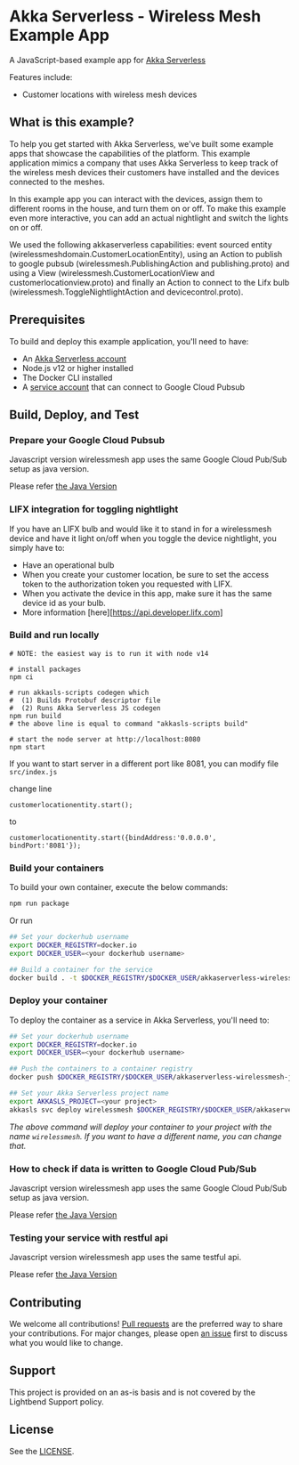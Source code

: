 # Akka Serverless - Wireless Mesh Example App

A JavaScript-based example app for [Akka Serverless](https://developer.lightbend.com/docs/akka-serverless/)

Features include:

* Customer locations with wireless mesh devices

## What is this example?

To help you get started with Akka Serverless, we've built some example apps that showcase the capabilities of the platform. This example application mimics a company that uses Akka Serverless to keep track of the wireless mesh devices their customers have installed and the devices connected to the meshes.

In this example app you can interact with the devices, assign them to different rooms in the house, and turn them on or off. To make this example even more interactive, you can add an actual nightlight and switch the lights on or off.

We used the following akkaserverless capabilities: event sourced entity (wirelessmeshdomain.CustomerLocationEntity),
using an Action to publish to google pubsub (wirelessmesh.PublishingAction and publishing.proto) and using a View (wirelessmesh.CustomerLocationView and customerlocationview.proto) and finally
an Action to connect to the Lifx bulb (wirelessmesh.ToggleNightlightAction and devicecontrol.proto).

## Prerequisites

To build and deploy this example application, you'll need to have:

* An [Akka Serverless account](https://docs.cloudstate.com/getting-started/lightbend-account.html)
* Node.js v12 or higher installed
* The Docker CLI installed
* A [service account](https://cloud.google.com/docs/authentication/production) that can connect to Google Cloud Pubsub

## Build, Deploy, and Test

### Prepare your Google Cloud Pubsub
Javascript version wirelessmesh app uses the same Google Cloud Pub/Sub setup as java version.

Please refer [the Java Version](https://github.com/lightbend-labs/akkaserverless-wirelessmesh-java#prepare-your-google-could-pubsub)

### LIFX integration for toggling nightlight

If you have an LIFX bulb and would like it to stand in for a wirelessmesh device and have it light on/off when you toggle the device nightlight, you simply have to:
* Have an operational bulb
* When you create your customer location, be sure to set the access token to the authorization token you requested with LIFX.
* When you activate the device in this app, make sure it has the same device id as your bulb.
* More information [here][https://api.developer.lifx.com]

### Build and run locally
```
# NOTE: the easiest way is to run it with node v14

# install packages
npm ci

# run akkasls-scripts codegen which
#  (1) Builds Protobuf descriptor file
#  (2) Runs Akka Serverless JS codegen
npm run build
# the above line is equal to command "akkasls-scripts build"

# start the node server at http://localhost:8080
npm start
```

If you want to start server in a different port like 8081, you can modify file `src/index.js`

change line
```
customerlocationentity.start();
```
to
```
customerlocationentity.start({bindAddress:'0.0.0.0', bindPort:'8081'});
```

### Build your containers

To build your own container, execute the below commands:

```bash
npm run package
```

Or run

```bash
## Set your dockerhub username
export DOCKER_REGISTRY=docker.io
export DOCKER_USER=<your dockerhub username>

## Build a container for the service
docker build . -t $DOCKER_REGISTRY/$DOCKER_USER/akkaserverless-wirelessmesh-javascript:latest
```

### Deploy your container

To deploy the container as a service in Akka Serverless, you'll need to:

```bash
## Set your dockerhub username
export DOCKER_REGISTRY=docker.io
export DOCKER_USER=<your dockerhub username>

## Push the containers to a container registry
docker push $DOCKER_REGISTRY/$DOCKER_USER/akkaserverless-wirelessmesh-javascript:latest

## Set your Akka Serverless project name
export AKKASLS_PROJECT=<your project>
akkasls svc deploy wirelessmesh $DOCKER_REGISTRY/$DOCKER_USER/akkaserverless-wirelessmesh-javascript:latest --project $AKKASLS_PROJECT
```

_The above command will deploy your container to your project with the name `wirelessmesh`. If you want to have a different name, you can change that._

### How to check if data is written to Google Cloud Pub/Sub

Javascript version wirelessmesh app uses the same Google Cloud Pub/Sub setup as java version.

Please refer [the Java Version](https://github.com/lightbend-labs/akkaserverless-wirelessmesh-java#how-to-check-if-data-is-written-to-google-cloud-pubsub)


### Testing your service with restful api
Javascript version wirelessmesh app uses the same testful api.

Please refer [the Java Version](https://github.com/lightbend-labs/akkaserverless-wirelessmesh-java#testing-your-service-with-restful-api)


## Contributing

We welcome all contributions! [Pull requests](https://github.com/lightbend-labs/akkaserverless-wirelessmesh-javascript/pulls) are the preferred way to share your contributions. For major changes, please open [an issue](https://github.com/lightbend-labs/akkaserverless-wirelessmesh-javascript/issues) first to discuss what you would like to change.

## Support

This project is provided on an as-is basis and is not covered by the Lightbend Support policy.

## License

See the [LICENSE](./LICENSE).
